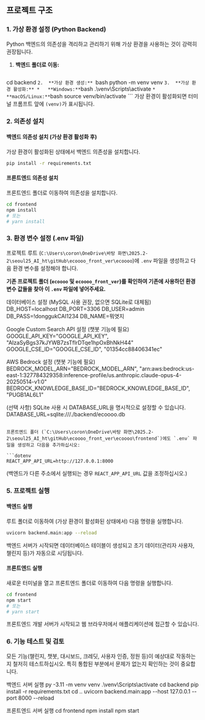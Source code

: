 ## 프로젝트 구조


### 1. 가상 환경 설정 (Python Backend)

Python 백엔드의 의존성을 격리하고 관리하기 위해 가상 환경을 사용하는 것이 강력히 권장됩니다.

1.  **백엔드 폴더로 이동:**
    ```bash
cd backend
    ```
2.  **가상 환경 생성:** 
    ```bash
python -m venv venv
    ```
3.  **가상 환경 활성화:**
    *   **Windows:**
        ```bash
.\venv\Scripts\activate
        ```
    *   **macOS/Linux:**
        ```bash
        source venv/bin/activate
        ```
    가상 환경이 활성화되면 터미널 프롬프트 앞에 `(venv)`가 표시됩니다.

### 2. 의존성 설치

#### 백엔드 의존성 설치 (가상 환경 활성화 후)

가상 환경이 활성화된 상태에서 백엔드 의존성을 설치합니다.
```bash
pip install -r requirements.txt
```

#### 프론트엔드 의존성 설치

프론트엔드 폴더로 이동하여 의존성을 설치합니다.
```bash
cd frontend
npm install
# 또는
# yarn install
```

### 3. 환경 변수 설정 (.env 파일)

프로젝트 루트 (`C:\Users\coron\OneDrive\바탕 화면\2025.2-2\seoul25_AI_ht\gitHub\ecoooo_front_ver\ecoooo`)에 `.env` 파일을 생성하고 다음 환경 변수를 설정해야 합니다.

**기존 프로젝트 폴더 (`ecoooo` 및 `ecoooo_front_ver`)를 확인하여 기존에 사용하던 환경 변수 값들을 찾아 이 `.env` 파일에 넣어주세요.**

데이터베이스 설정 (MySQL 사용 권장, 없으면 SQLite로 대체됨)
  DB_HOST=localhost
  DB_PORT=3306
  DB_USER=admin
  DB_PASS=!donggukCAI1234
  DB_NAME=뭐엿지

  Google Custom Search API 설정 (챗봇 기능에 필요)
  GOOGLE_API_KEY="GOOGLE_API_KEY", "AIzaSyBgs37kJYWB7zsTfIrDTqe1hpOxBhNkH44"
  GOOGLE_CSE_ID="GOOGLE_CSE_ID", "01354cc88406341ec"


  AWS Bedrock 설정 (챗봇 기능에 필요)
  BEDROCK_MODEL_ARN="BEDROCK_MODEL_ARN", "arn:aws:bedrock:us-east-1:327784329358:inference-profile/us.anthropic.claude-opus-4-20250514-v1:0"
  BEDROCK_KNOWLEDGE_BASE_ID="BEDROCK_KNOWLEDGE_BASE_ID", "PUGB1AL6L1"


  (선택 사항) SQLite 사용 시 DATABASE_URL을 명시적으로 설정할 수 있습니다.
  DATABASE_URL=sqlite:///./backend/ecoooo.db
```

프론트엔드 폴더 (`C:\Users\coron\OneDrive\바탕 화면\2025.2-2\seoul25_AI_ht\gitHub\ecoooo_front_ver\ecoooo\frontend`)에도 `.env` 파일을 생성하고 다음을 추가하십시오:

```dotenv
REACT_APP_API_URL=http://127.0.0.1:8000
```
(백엔드가 다른 주소에서 실행되는 경우 `REACT_APP_API_URL` 값을 조정하십시오.)

### 5. 프로젝트 실행

#### 백엔드 실행

루트 폴더로 이동하여 (가상 환경이 활성화된 상태에서) 다음 명령을 실행합니다.
```bash
uvicorn backend.main:app --reload
```
백엔드 서버가 시작되면 데이터베이스 테이블이 생성되고 초기 데이터(관리자 사용자, 챌린지 등)가 자동으로 시딩됩니다.

#### 프론트엔드 실행

새로운 터미널을 열고 프론트엔드 폴더로 이동하여 다음 명령을 실행합니다.
```bash
cd frontend
npm start
# 또는
# yarn start
```
프론트엔드 개발 서버가 시작되고 웹 브라우저에서 애플리케이션에 접근할 수 있습니다.

### 6. 기능 테스트 및 검토

모든 기능(챌린지, 챗봇, 대시보드, 크레딧, 사용자 인증, 정원 등)이 예상대로 작동하는지 철저히 테스트하십시오. 특히 통합된 부분에서 문제가 없는지 확인하는 것이 중요합니다.


백엔드 서버 실행
py -3.11 -m venv venv
.\venv\Scripts\activate
cd backend
pip install -r requirements.txt
cd ..
uvicorn backend.main:app --host 127.0.0.1 --port 8000 --reload



프론트엔드 서버 실행
cd frontend
npm install
npm start